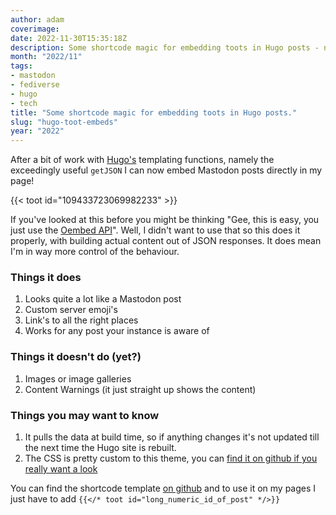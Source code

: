 ```yaml
---
author: adam
coverimage:
date: 2022-11-30T15:35:18Z
description: Some shortcode magic for embedding toots in Hugo posts - not using oembeds
month: "2022/11"
tags: 
- mastodon
- fediverse
- hugo
- tech
title: "Some shortcode magic for embedding toots in Hugo posts."
slug: "hugo-toot-embeds"
year: "2022"
---
```


After a bit of work with [Hugo's](https://gohugo.io) templating functions, namely the exceedingly useful `getJSON` I can now embed Mastodon posts directly in my page!  

{{< toot id="109433723069982233" >}}

If you've looked at this before you might be thinking "Gee, this is easy, you just use the [Oembed API](https://docs.joinmastodon.org/methods/oembed/)". Well, I didn't want to use that so this does it properly, with building actual content out of JSON responses. It does mean I'm in way more control of the behaviour.

<!--more-->

### Things it does

  1) Looks quite a lot like a Mastodon post
  2) Custom server emoji's
  3) Link's to all the right places
  4) Works for any post your instance is aware of

### Things it doesn't do (yet?)

  1) Images or image galleries
  2) Content Warnings (it just straight up shows the content)

### Things you may want to know

  1) It pulls the data at build time, so if anything changes it's not updated till the next time the Hugo site is rebuilt.
  2) The CSS is pretty custom to this theme, you can [find it on github if you really want a look](https://github.com/cooperaj/rmwd-hugo-theme/blob/master/assets/sass/_toot.scss)

You can find the shortcode template [on github](https://github.com/cooperaj/rmwd-hugo-theme/blob/master/layouts/shortcodes/toot.html) and to use it on my pages I just have to add `{{</* toot id="long_numeric_id_of_post" */>}}`

